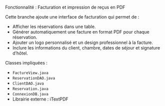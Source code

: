 Fonctionnalité : Facturation et impression de reçus en PDF

Cette branche ajoute une interface de facturation qui permet de :

- Afficher les réservations dans une table.
- Générer automatiquement une facture en format PDF pour chaque réservation.
- Ajouter un logo personnalisé et un design professionnel à la facture.
- Inclure les informations du client, chambre, dates de séjour et signature d’hôtel.

Classes impliquées :
- `FactureView.java`
- `ReservationDAO.java`
- `ClientDAO.java`
- `Reservation.java`
- `ConnexionDB.java`
- Librairie externe : iTextPDF

